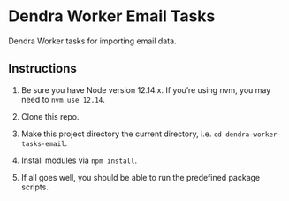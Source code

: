 # Dendra Worker Email Tasks

Dendra Worker tasks for importing email data.

## Instructions

1. Be sure you have Node version 12.14.x. If you’re using nvm, you may need to `nvm use 12.14`.

2. Clone this repo.

3. Make this project directory the current directory, i.e. `cd dendra-worker-tasks-email`.

4. Install modules via `npm install`.

5. If all goes well, you should be able to run the predefined package scripts.
